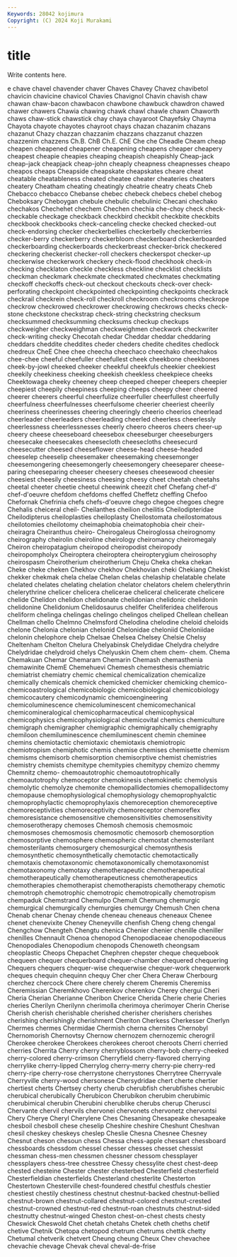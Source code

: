 ```yaml
---
Keywords: 28042 kojimura
Copyright: (C) 2024 Koji Murakami
---
```


# title

Write contents here.



e chave chavel chavender chaver Chaves Chavey Chavez chavibetol
chavicin chavicine chavicol Chavies Chavignol Chavin chavish chaw chawan chaw-bacon
chawbacon chawbone chawbuck chawdron chawed chawer chawers Chawia chawing chawk
chawl chawle chawn Chaworth chaws chaw-stick chawstick chay chaya chayaroot
Chayefsky Chayma Chayota chayote chayotes chayroot chays chazan chazanim chazans
chazanut Chazy chazzan chazzanim chazzans chazzanut chazzen chazzenim chazzens Ch.B.
ChB Ch.E. ChE Che che Cheadle Cheam cheap cheapen cheapened
cheapener cheapening cheapens cheaper cheapery cheapest cheapie cheapies cheaping cheapish
cheapishly Cheap-jack cheap-jack cheapjack cheap-john cheaply cheapness cheapnesses cheapo cheapos
cheaps Cheapside cheapskate cheapskates cheare cheat cheatable cheatableness cheated cheatee
cheater cheateries cheaters cheatery Cheatham cheating cheatingly cheatrie cheatry cheats
Cheb Chebacco chebacco Chebanse chebec chebeck chebecs chebel chebog Cheboksary
Cheboygan chebule chebulic chebulinic Checani chechako chechakos Chechehet chechem Chechen
chechia che-choy check check- checkable checkage checkback checkbird checkbit checkbite
checkbits checkbook checkbooks check-canceling checke checked checked-out check-endorsing checker checkerbellies
checkerbelly checkerberries checker-berry checkerberry checkerbloom checkerboard checkerboarded checkerboarding checkerboards checkerbreast
checker-brick checkered checkering checkerist checker-roll checkers checkerspot checker-up checkerwise checkerwork
checkery check-flood checkhook check-in checking checklaton checkle checkless checkline checklist
checklists checkman checkmark checkmate checkmated checkmates checkmating checkoff checkoffs check-out
checkout checkouts check-over check-perforating checkpoint checkpointed checkpointing checkpoints checkrack checkrail
checkrein check-roll checkroll checkroom checkrooms checkrope checkrow checkrowed checkrower checkrowing
checkrows checks check-stone checkstone checkstrap check-string checkstring checksum checksummed checksumming
checksums checkup checkups checkweigher checkweighman checkweighmen checkwork checkwriter check-writing checky
Checotah chedar Cheddar cheddar cheddaring cheddars cheddite cheddites cheder cheders
chedite chedites chedlock chedreux CheE Chee chee cheecha cheechaco cheechako
cheechakos chee-chee cheeful cheefuller cheefullest cheek cheekbone cheekbones cheek-by-jowl cheeked
cheeker cheekful cheekfuls cheekier cheekiest cheekily cheekiness cheeking cheekish cheekless
cheekpiece cheeks Cheektowaga cheeky cheeney cheep cheeped cheeper cheepers cheepier
cheepiest cheepily cheepiness cheeping cheeps cheepy cheer cheered cheerer cheerers
cheerful cheerfulize cheerfuller cheerfullest cheerfully cheerfulness cheerfulnesses cheerfulsome cheerier cheeriest
cheerily cheeriness cheerinesses cheering cheeringly cheerio cheerios cheerlead cheerleader cheerleaders
cheerleading cheerled cheerless cheerlessly cheerlessness cheerlessnesses cheerly cheero cheeros cheers
cheer-up cheery cheese cheeseboard cheesebox cheeseburger cheeseburgers cheesecake cheesecakes cheesecloth
cheesecloths cheesecurd cheesecutter cheesed cheeseflower cheese-head cheese-headed cheeselep cheeselip cheesemaker
cheesemaking cheesemonger cheesemongering cheesemongerly cheesemongery cheeseparer cheese-paring cheeseparing cheeser cheesery
cheeses cheesewood cheesier cheesiest cheesily cheesiness cheesing cheesy cheet cheetah
cheetahs cheetal cheeter cheetie cheetul cheewink cheezit chef Chefang chef-d'
chef-d'oeuvre chefdom chefdoms cheffed Cheffetz cheffing Chefoo Chefornak Chefrinia chefs
chefs-d'oeuvre chego chegoe chegoes chegre Chehalis cheiceral cheil- Cheilanthes cheilion
cheilitis Cheilodipteridae Cheilodipterus cheiloplasties cheiloplasty Cheilostomata cheilostomatous cheilotomies cheilotomy cheimaphobia
cheimatophobia cheir cheir- cheiragra Cheiranthus cheiro- Cheirogaleus Cheiroglossa cheirognomy cheirography
cheirolin cheiroline cheirology cheiromancy cheiromegaly Cheiron cheiropatagium cheiropod cheiropodist cheiropody
cheiropompholyx Cheiroptera cheiroptera cheiropterygium cheirosophy cheirospasm Cheirotherium cheirotherium Cheju Cheka
cheka chekan Cheke cheke cheken Chekhov chekhov Chekhovian cheki Chekiang
Chekist chekker chekmak chela chelae Chelan chelas chelaship chelatable chelate
chelated chelates chelating chelation chelator chelators chelem chelerythrin chelerythrine chelicer
chelicera chelicerae cheliceral chelicerate chelicere chelide Chelidon chelidon chelidonate chelidonian
chelidonic chelidonin chelidonine Chelidonium Chelidosaurus chelifer Cheliferidea cheliferous cheliform chelinga
chelingas chelingo chelingos cheliped Chellean chellean Chellman chello Chelmno Chelmsford
Chelodina chelodine cheloid cheloids chelone Chelonia chelonian chelonid Chelonidae cheloniid
Cheloniidae chelonin chelophore chelp Chelsae Chelsea Chelsey Chelsie Chelsy Cheltenham
Chelton Chelura Chelyabinsk Chelydidae Chelydra chelydre Chelydridae chelydroid chelys Chelyuskin
Chem chem chem- chem. Chema Chemakuan Chemar Chemaram Chemarin Chemash
chemasthenia chemawinite ChemE Chemehuevi Chemesh chemesthesis chemiatric chemiatrist chemiatry chemic
chemical chemicalization chemicalize chemically chemicals chemick chemicked chemicker chemicking chemico-
chemicoastrological chemicobiologic chemicobiological chemicobiology chemicocautery chemicodynamic chemicoengineering chemicoluminescence chemicoluminescent chemicomechanical
chemicomineralogical chemicopharmaceutical chemicophysical chemicophysics chemicophysiological chemicovital chemics chemiculture chemigraph chemigrapher
chemigraphic chemigraphically chemigraphy chemiloon chemiluminescence chemiluminescent chemin cheminee chemins chemiotactic
chemiotaxic chemiotaxis chemiotropic chemiotropism chemiphotic chemis chemise chemises chemisette chemism
chemisms chemisorb chemisorption chemisorptive chemist chemistries chemistry chemists chemitype chemitypies
chemitypy chemizo chemmy Chemnitz chemo- chemoautotrophic chemoautotrophically chemoautotrophy chemoceptor chemokinesis
chemokinetic chemolysis chemolytic chemolyze chemonite chemopallidectomies chemopallidectomy chemopause chemophysiological chemophysiology
chemoprophyalctic chemoprophylactic chemoprophylaxis chemoreception chemoreceptive chemoreceptivities chemoreceptivity chemoreceptor chemoreflex chemoresistance
chemosensitive chemosensitivities chemosensitivity chemoserotherapy chemoses Chemosh chemosis chemosmoic chemosmoses chemosmosis
chemosmotic chemosorb chemosorption chemosorptive chemosphere chemospheric chemostat chemosterilant chemosterilants chemosurgery
chemosurgical chemosynthesis chemosynthetic chemosynthetically chemotactic chemotactically chemotaxis chemotaxonomic chemotaxonomically chemotaxonomist
chemotaxonomy chemotaxy chemotherapeutic chemotherapeutical chemotherapeutically chemotherapeuticness chemotherapeutics chemotherapies chemotherapist chemotherapists
chemotherapy chemotic chemotroph chemotrophic chemotropic chemotropically chemotropism chempaduk Chemstrand Chemulpo
Chemult Chemung chemurgic chemurgical chemurgically chemurgies chemurgy Chemush Chen chena
Chenab chenar Chenay chende cheneau cheneaus cheneaux Chenee chenet chenevixite
Cheney Cheneyville chenfish Cheng cheng chengal Chengchow Chengteh Chengtu chenica
Chenier chenier chenille cheniller chenilles Chennault Chenoa chenopod Chenopodiaceae chenopodiaceous
Chenopodiales Chenopodium chenopods Chenoweth cheongsam cheoplastic Cheops Chepachet Chephren chepster
cheque chequebook chequeen chequer chequerboard chequer-chamber chequered chequering Chequers chequers
chequer-wise chequerwise chequer-work chequerwork cheques chequin chequinn chequy Cher cher
Chera Cheraw Cherbourg cherchez chercock Chere chere cherely cherem Cheremis
Cheremiss Cheremissian Cheremkhovo Cherenkov cherenkov Cherey chergui Cheri Cheria Cherian
Cherianne Cheribon Cherice Cherida Cherie cherie Cheries cheries Cherilyn Cherilynn
cherimolla cherimoya cherimoyer Cherin Cherise Cherish cherish cherishable cherished cherisher
cherishers cherishes cherishing cherishingly cherishment Cheriton Cherkess Cherkesser Cherlyn Chermes
chermes Chermidae Chermish cherna chernites Chernobyl Chernomorish Chernovtsy Chernow chernozem
chernozemic cherogril Cherokee cherokee Cherokees cherokees cheroot cheroots Cherri cherried
cherries Cherrita Cherry cherry cherryblossom cherry-bob cherry-cheeked cherry-colored cherry-crimson Cherryfield
cherry-flavored cherrying cherrylike cherry-lipped Cherrylog cherry-merry cherry-pie cherry-red cherry-ripe cherry-rose
cherrystone cherrystones Cherrytree Cherryvale Cherryville cherry-wood chersonese Chersydridae chert cherte
chertier chertiest cherts Chertsey cherty cherub cherubfish cherubfishes cherubic cherubical
cherubically Cherubicon Cherubikon cherubim cherubimic cherubimical cherubin Cherubini cherublike cherubs
cherup Cherusci Chervante chervil chervils chervonei chervonets chervonetz chervontsi Chery
Cherye Cheryl Cherylene Ches Chesaning Chesapeake chesapeake chesboil chesboll chese
cheselip Cheshire cheshire Cheshunt Cheshvan chesil cheskey cheskeys cheslep Cheslie
Chesna Chesnee Chesney Chesnut cheson chesoun chess Chessa chess-apple chessart
chessboard chessboards chessdom chessel chesser chesses chesset chessist chessman chess-men
chessmen chessner chessom chessplayer chessplayers chess-tree chesstree Chessy chessylite chest
chest-deep chested chesteine Chester chester chesterbed Chesterfield chesterfield Chesterfieldian chesterfields
Chesterland chesterlite Chesterton Chestertown Chesterville chest-foundered chestful chestfuls chestier chestiest
chestily chestiness chestnut chestnut-backed chestnut-bellied chestnut-brown chestnut-collared chestnut-colored chestnut-crested chestnut-crowned
chestnut-red chestnut-roan chestnuts chestnut-sided chestnutty chestnut-winged Cheston chest-on-chest chests chesty
Cheswick Cheswold Chet chetah chetahs Chetek cheth cheths chetif chetive
Chetnik Chetopa chetopod chetrum chetrums chettik chetty Chetumal chetverik chetvert
Cheung cheung Cheux Chev chevachee chevachie chevage Chevak cheval cheval-de-frise
